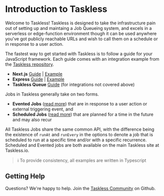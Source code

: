 # Introduction to Taskless

Welcome to Taskless! Taskless is designed to take the infrastructure pain out of setting up and maintaing a Job Queueing system, and excels in a serverless or edge-function environment though it can be used anywhere you've got publicly reachable URLs and wish to call them on a schedule or in response to a user action.

The fastest way to get started with Taskless is to follow a guide for your JavaScript framework. Each guide comes with an integration example from the [Taskless repository](https://github.com/taskless/taskless/tree/main/examples).

- **Next.js** [Guide](/docs/get-started/nextjs.md) | [Example](https://github.com/taskless/taskless/tree/main/examples/next)
- **Express** [Guide](/docs/get-started/express.md) | [Example](https://github.com/taskless/taskless/tree/main/examples/express)
- **Taskless Queue** [Guide](/docs/get-started/raw-queue.md) (for integrations not covered above)

Jobs in Taskless generally take on two forms.

- **Evented Jobs** ([read more](/docs/concepts/jobs.md#evented-jobs)) that are in response to a user action or external triggering event, and
- **Scheduled Jobs** ([read more](/docs/concepts/jobs.md#scheduled-jobs)) that are planned for a time in the future and may also recur

All Taskless Jobs share the same common API, with the difference being the existence of `runAt` and `runEvery` in the options to denote a job that is scheduled to run at a specific time and/or with a specific recurrence. Scheduled and Evented jobs are both available on the main Taskless site at Taskless.io.

> :information_source: To provide consistency, all examples are written in Typescript

## Getting Help

Questions? We're happy to help. Join the [Taskless Community](https://github.com/taskless/taskless/discussions/categories/q-a) on Github.
